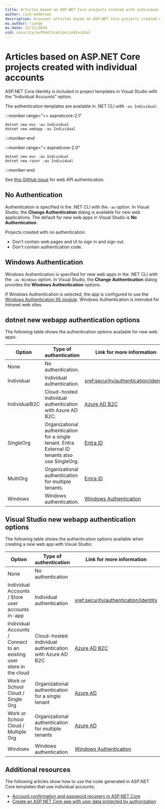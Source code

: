 ```yaml
---
title: Articles based on ASP.NET Core projects created with individual accounts
author: rick-anderson
description: Discover articles based on ASP.NET Core projects created with individual accounts.
ms.author: riande
ms.date: 12/11/2019
uid: security/authentication/individual
---
```

# Articles based on ASP.NET Core projects created with individual accounts

ASP.NET Core Identity is included in project templates in Visual Studio with the "Individual Accounts" option.

The authentication templates are available in .NET CLI with `-au Individual`:

:::moniker range=">= aspnetcore-2.1"

```dotnetcli
dotnet new mvc -au Individual
dotnet new webapp -au Individual
```

:::moniker-end

:::moniker range="= aspnetcore-2.0"

```dotnetcli
dotnet new mvc -au Individual
dotnet new razor -au Individual
```

:::moniker-end

See [this GitHub issue](https://github.com/dotnet/AspNetCore/issues/5833) for web API authentication.

<a name="no"></a>

## No Authentication

Authentication is specified in the .NET CLI with the `-au` option. In Visual Studio, the **Change Authentication** dialog is available for new web applications. The default for new web apps in Visual Studio is **No Authentication**.

Projects created with no authentication:

* Don't contain web pages and UI to sign in and sign out.
* Don't contain authentication code.

<a name="win"></a>

## Windows Authentication

Windows Authentication is specified for new web apps in the .NET CLI with the `-au Windows` option. In Visual Studio, the **Change Authentication** dialog provides the **Windows Authentication** options.

If Windows Authentication is selected, the app is configured to use the [Windows Authentication IIS module](xref:host-and-deploy/iis/modules). Windows Authentication is intended for Intranet web sites.

## dotnet new webapp authentication options

The following table shows the authentication options available for new web apps:

| Option | Type of authentication | Link for more information |
 | ----------------- | ------------ | ---------- |
| None            |  No authentication. | | 
| Individual      |  Individual authentication. | <xref:security/authentication/identity>
| IndividualB2C   |  Cloud-hosted individual authentication with Azure AD B2C. | [Azure AD B2C](/azure/active-directory-b2c/) |
| SingleOrg       |  Organizational authentication for a single tenant. Entra External ID tenants also use SingleOrg.| [Entra ID](/azure/active-directory/develop/quickstart-v2-aspnet-core-webapp) |
| MultiOrg        |  Organizational authentication for multiple tenants. | [Entra ID](/azure/active-directory/develop/quickstart-v2-aspnet-core-webapp) |
| Windows         |  Windows authentication. | [Windows Authentication](xref:security/authentication/windowsauth)

## Visual Studio new webapp authentication options

The following table shows the authentication options available when creating a new web app with Visual Studio:

| Option | Type of authentication | Link for more information |
 | ----------------- | ------------ | ---------- |
| None            |  No authentication | | 
| Individual Accounts / Store user accounts in-app |  Individual authentication | <xref:security/authentication/identity> |
| Individual Accounts / Connect to an existing user store in the cloud |  Cloud-hosted individual authentication with Azure AD B2C | [Azure AD B2C](/azure/active-directory-b2c/) |
| Work or School Cloud / Single Org  |  Organizational authentication for a single tenant | [Azure AD](/azure/active-directory/develop/quickstart-v2-aspnet-core-webapp) |
| Work or School Cloud / Multiple Org |  Organizational authentication for multiple tenants | [Azure AD](/azure/active-directory/develop/quickstart-v2-aspnet-core-webapp) |
| Windows         |  Windows authentication | [Windows Authentication](xref:security/authentication/windowsauth)

## Additional resources

The following articles show how to use the code generated in ASP.NET Core templates that use individual accounts:

* [Account confirmation and password recovery in ASP.NET Core](xref:security/authentication/accconfirm)
* [Create an ASP.NET Core app with user data protected by authorization](xref:security/authorization/secure-data)
